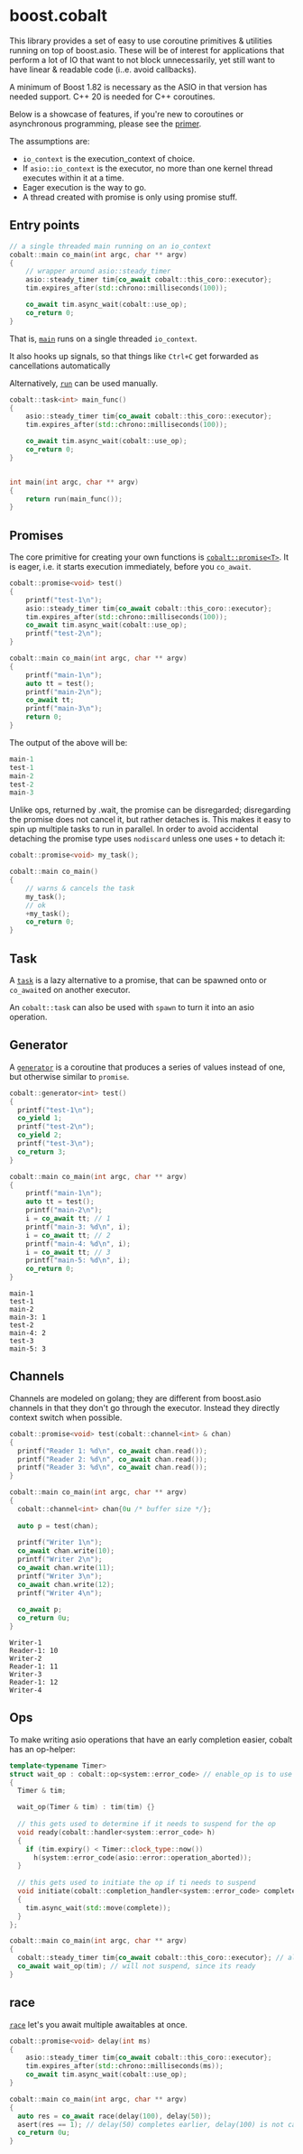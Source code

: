 # boost.cobalt

This library provides a set of easy to use coroutine primitives & utilities running on top of boost.asio.
These will be of interest for applications that perform a lot of IO that want to not block unnecessarily,
yet still want to have linear & readable code (i..e. avoid callbacks).

A minimum of Boost 1.82 is necessary as the ASIO in that version has needed support. C++ 20 is needed for C++ coroutines.

Below is a showcase of features, if you're new to coroutines or asynchronous programming, please see the [primer](https://www.boost.org/doc/libs/master/libs/cobalt/doc/html/index.html#coroutine_primer).

The assumptions are:

 - `io_context` is the execution_context of choice.
 - If `asio::io_context` is the executor, no more than one kernel thread executes within it at a time.
 - Eager execution is the way to go.
 - A thread created with promise is only using promise stuff.

## Entry points

```cpp
// a single threaded main running on an io_context
cobalt::main co_main(int argc, char ** argv)
{
    // wrapper around asio::steady_timer
    asio::steady_timer tim{co_await cobalt::this_coro::executor};
    tim.expires_after(std::chrono::milliseconds(100));

    co_await tim.async_wait(cobalt::use_op);
    co_return 0;
}
```

That is, [`main`](doc/reference/main.adoc) runs on a single threaded `io_context`.

It also hooks up signals, so that things like `Ctrl+C` get forwarded as cancellations automatically

Alternatively, [`run`](doc/reference/run.adoc) can be used manually.

```cpp
cobalt::task<int> main_func()
{
    asio::steady_timer tim{co_await cobalt::this_coro::executor};
    tim.expires_after(std::chrono::milliseconds(100));

    co_await tim.async_wait(cobalt::use_op);
    co_return 0;
}


int main(int argc, char ** argv)
{
    return run(main_func());
}
```

## Promises

The core primitive for creating your own functions is [`cobalt::promise<T>`](doc/reference/promise.adoc).
It is eager, i.e. it starts execution immediately, before you `co_await`.

```cpp
cobalt::promise<void> test()
{
    printf("test-1\n");
    asio::steady_timer tim{co_await cobalt::this_coro::executor};
    tim.expires_after(std::chrono::milliseconds(100));
    co_await tim.async_wait(cobalt::use_op);
    printf("test-2\n");
}

cobalt::main co_main(int argc, char ** argv)
{
    printf("main-1\n");
    auto tt = test();
    printf("main-2\n");
    co_await tt;
    printf("main-3\n");
    return 0;
}
```

The output of the above will be:

```cpp
main-1
test-1
main-2
test-2
main-3
```

Unlike ops, returned by .wait, the promise can be disregarded; disregarding the promise does not cancel it, but rather detaches is. This makes it easy to 
spin up multiple tasks to run in parallel. In order to avoid accidental detaching the promise type uses `nodiscard` unless one uses `+` to detach it:

```cpp
cobalt::promise<void> my_task();

cobalt::main co_main()
{
    // warns & cancels the task
    my_task();
    // ok
    +my_task();
    co_return 0;
}
```

## Task

A [`task`](doc/reference/task.adoc) is a lazy alternative to a promise, that can be spawned onto or `co_await`ed on another executor.

An `cobalt::task` can also be used with `spawn` to turn it into an asio operation.

## Generator

A [`generator`](doc/reference/generator.adoc) is a coroutine that produces a series of values instead of one, but otherwise similar to `promise`.

```cpp
cobalt::generator<int> test()
{
  printf("test-1\n");
  co_yield 1;
  printf("test-2\n");
  co_yield 2;
  printf("test-3\n");
  co_return 3;
}

cobalt::main co_main(int argc, char ** argv)
{
    printf("main-1\n");
    auto tt = test();
    printf("main-2\n");
    i = co_await tt; // 1
    printf("main-3: %d\n", i);
    i = co_await tt; // 2
    printf("main-4: %d\n", i);
    i = co_await tt; // 3
    printf("main-5: %d\n", i);
    co_return 0;
}
```

```
main-1
test-1
main-2
main-3: 1
test-2
main-4: 2
test-3
main-5: 3
```

## Channels

Channels are modeled on golang; they are different from boost.asio channels in that they don't go through the executor.
Instead they directly context switch when possible.

```cpp
cobalt::promise<void> test(cobalt::channel<int> & chan)
{
  printf("Reader 1: %d\n", co_await chan.read());
  printf("Reader 2: %d\n", co_await chan.read());
  printf("Reader 3: %d\n", co_await chan.read());
}

cobalt::main co_main(int argc, char ** argv)
{
  cobalt::channel<int> chan{0u /* buffer size */};
  
  auto p = test(chan);
  
  printf("Writer 1\n");
  co_await chan.write(10);
  printf("Writer 2\n");
  co_await chan.write(11);
  printf("Writer 3\n");
  co_await chan.write(12);
  printf("Writer 4\n");
  
  co_await p;
  co_return 0u;
}
```

````
Writer-1
Reader-1: 10
Writer-2
Reader-1: 11
Writer-3
Reader-1: 12
Writer-4
````

## Ops

To make writing asio operations that have an early completion easier, cobalt has an op-helper:

```cpp
template<typename Timer>
struct wait_op : cobalt::op<system::error_code> // enable_op is to use ADL
{
  Timer & tim;

  wait_op(Timer & tim) : tim(tim) {}
  
  // this gets used to determine if it needs to suspend for the op
  void ready(cobalt::handler<system::error_code> h)
  {
    if (tim.expiry() < Timer::clock_type::now())
      h(system::error_code(asio::error::operation_aborted));
  }
  
  // this gets used to initiate the op if ti needs to suspend
  void initiate(cobalt::completion_handler<system::error_code> complete)
  {
    tim.async_wait(std::move(complete));
  }
};

cobalt::main co_main(int argc, char ** argv)
{
  cobalt::steady_timer tim{co_await cobalt::this_coro::executor}; // already expired
  co_await wait_op(tim); // will not suspend, since its ready
}

```


## race

[`race`](doc/reference/race.adoc) let's you await multiple awaitables at once. 

```cpp
cobalt::promise<void> delay(int ms)
{
    asio::steady_timer tim{co_await cobalt::this_coro::executor};
    tim.expires_after(std::chrono::milliseconds(ms));
    co_await tim.async_wait(cobalt::use_op);
}

cobalt::main co_main(int argc, char ** argv)
{
  auto res = co_await race(delay(100), delay(50));
  asert(res == 1); // delay(50) completes earlier, delay(100) is not cancelled  
  co_return 0u;
}
```

